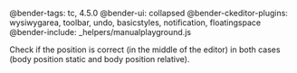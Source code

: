 @bender-tags: tc, 4.5.0
@bender-ui: collapsed
@bender-ckeditor-plugins: wysiwygarea, toolbar, undo, basicstyles, notification, floatingspace
@bender-include: _helpers/manualplayground.js

Check if the position is correct (in the middle of the editor) in both cases (body position static and body position relative).